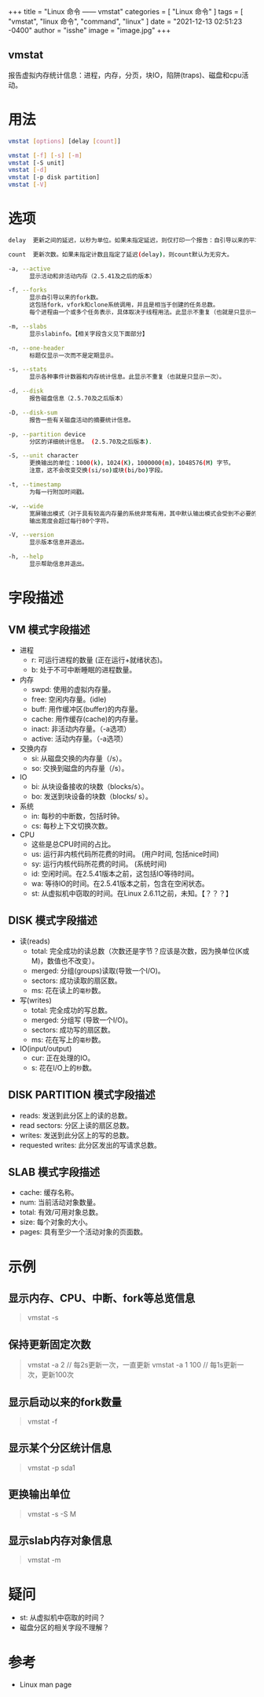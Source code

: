 +++
title = "Linux 命令 —— vmstat"
categories = [ "Linux 命令" ]
tags = [ "vmstat", "linux 命令", "command", "linux" ]
date = "2021-12-13 02:51:23 -0400"
author = "isshe"
image = "image.jpg"
+++


vmstat
---

报告虚拟内存统计信息：进程，内存，分页，块IO，陷阱(traps)、磁盘和cpu活动。

# 用法
```bash
vmstat [options] [delay [count]]

vmstat [-f] [-s] [-m]
vmstat [-S unit]
vmstat [-d]
vmstat [-p disk partition]
vmstat [-V]
```

# 选项
```bash
delay  更新之间的延迟，以秒为单位。如果未指定延迟，则仅打印一个报告：自引导以来的平均值。

count  更新次数。如果未指定计数且指定了延迟(delay)，则count默认为无穷大。

-a, --active
      显示活动和非活动内存（2.5.41及之后的版本）

-f, --forks
      显示自引导以来的fork数。
      这包括fork，vfork和clone系统调用，并且是相当于创建的任务总数。
      每个进程由一个或多个任务表示，具体取决于线程用法。此显示不重复（也就是只显示一次）。

-m, --slabs
      显示slabinfo。【相关字段含义见下面部分】

-n, --one-header
      标题仅显示一次而不是定期显示。

-s, --stats
      显示各种事件计数器和内存统计信息。此显示不重复（也就是只显示一次）。

-d, --disk
      报告磁盘信息（2.5.70及之后版本）

-D, --disk-sum
      报告一些有关磁盘活动的摘要统计信息。

-p, --partition device
      分区的详细统计信息。 (2.5.70及之后版本).

-S, --unit character
      更换输出的单位：1000(k)，1024(K)，1000000(m)，1048576(M) 字节。
      注意，这不会改变交换(si/so)或块(bi/bo)字段。

-t, --timestamp
      为每一行附加时间戳。

-w, --wide
      宽屏输出模式（对于具有较高内存量的系统非常有用，其中默认输出模式会受到不必要的列断裂影响）。
      输出宽度会超过每行80个字符。

-V, --version
      显示版本信息并退出。

-h, --help
      显示帮助信息并退出。

```

# 字段描述
## VM 模式字段描述
* 进程
    * r: 可运行进程的数量 (正在运行+就绪状态)。
    * b: 处于不可中断睡眠的进程数量。
* 内存
    * swpd: 使用的虚拟内存量。
    * free: 空闲内存量。(idle)
    * buff: 用作缓冲区(buffer)的内存量。
    * cache: 用作缓存(cache)的内存量。
    * inact: 非活动内存量。（-a选项）
    * active: 活动内存量。（-a选项）
* 交换内存
    * si: 从磁盘交换的内存量（/s）。
    * so: 交换到磁盘的内存量（/s）。
* IO
    * bi: 从块设备接收的块数（blocks/s）。
    * bo: 发送到块设备的块数（blocks/ s）。
* 系统
    * in: 每秒的中断数，包括时钟。
    * cs: 每秒上下文切换次数。
* CPU
    * 这些是总CPU时间的占比。
    * us: 运行非内核代码所花费的时间。  (用户时间, 包括nice时间)
    * sy: 运行内核代码所花费的时间。  (系统时间)
    * id: 空闲时间。在2.5.41版本之前，这包括IO等待时间。
    * wa: 等待IO的时间。在2.5.41版本之前，包含在空闲状态。
    * st: 从虚拟机中窃取的时间。在Linux 2.6.11之前，未知。【？？？】

## DISK 模式字段描述
* 读(reads)
    * total: 完全成功的读总数（次数还是字节？应该是次数，因为换单位(K或M)，数值也不改变）。
    * merged: 分组(groups)读取(导致一个I/O)。
    * sectors: 成功读取的扇区数。
    * ms: 花在读上的`毫秒`数。
* 写(writes)
    * total: 完全成功的写总数。
    * merged: 分组写 (导致一个I/O)。
    * sectors: 成功写的扇区数。
    * ms: 花在写上的`毫秒`数。
* IO(input/output)
    * cur: 正在处理的IO。
    * s: 花在I/O上的`秒`数。

## DISK PARTITION 模式字段描述
* reads: 发送到此分区上的读的总数。
* read sectors: 分区上读的扇区总数。
* writes: 发送到此分区上的写的总数。
* requested writes: 此分区发出的写请求总数。

## SLAB 模式字段描述
* cache: 缓存名称。
* num: 当前活动对象数量。
* total: 有效/可用对象总数。
* size: 每个对象的大小。
* pages: 具有至少一个活动对象的页面数。

# 示例
## 显示内存、CPU、中断、fork等总览信息
> vmstat -s

## 保持更新固定次数 
> vmstat -a 2       // 每2s更新一次，一直更新
> vmstat -a 1 100   // 每1s更新一次，更新100次

## 显示启动以来的fork数量
> vmstat -f

## 显示某个分区统计信息
> vmstat -p sda1

## 更换输出单位
> vmstat -s -S M

## 显示slab内存对象信息
> vmstat -m

# 疑问
* st: 从虚拟机中窃取的时间？
* 磁盘分区的相关字段不理解？

# 参考
* Linux man page